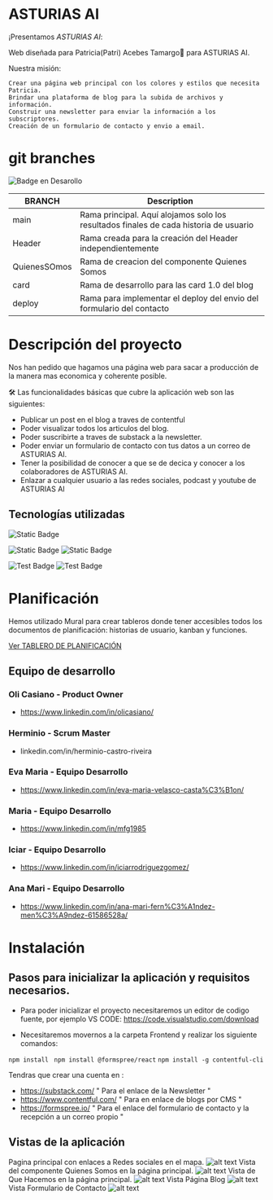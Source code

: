 # ASTURIAS AI

¡Presentamos *ASTURIAS AI*:

Web diseñada para Patricia(Patri) Acebes Tamargo🦄 para ASTURIAS AI.

Nuestra misión:

    Crear una página web principal con los colores y estilos que necesita Patricia.
    Brindar una plataforma de blog para la subida de archivos y información.
    Construir una newsletter para enviar la información a los subscriptores.
    Creación de un formulario de contacto y envio a email.


# git branches
   ![Badge en Desarollo](https://img.shields.io/badge/STATUS-EN%20DESAROLLO-green)


| BRANCH   | Description                                                                           |
| -------- | ------------------------------------------------------------------------------------- |
| main     | Rama principal. Aquí alojamos solo los resultados finales de cada historia de usuario |
| Header   | Rama creada para la creación del Header independientemente                            |
| QuienesSOmos | Rama de creacion del componente Quienes Somos                                     |
| card | Rama de desarrollo para las card 1.0 del blog                                             |
| deploy  | Rama para implementar el deploy del envio del formulario del contacto                  |


#  Descripción del proyecto
Nos han pedido que hagamos una página web para sacar a producción de la manera mas economica y coherente posible.



🛠️ Las funcionalidades básicas que cubre la aplicación web son las siguientes:
- Publicar un post en el blog a traves de contentful
- Poder visualizar todos los articulos del blog.
- Poder suscribirte a traves de substack a la newsletter.
- Poder enviar un formulario de contacto con tus datos a un correo de ASTURIAS AI.
- Tener la posibilidad de conocer a que se de decica y conocer a los colaboradores de ASTURIAS AI.
- Enlazar a cualquier usuario a las redes sociales, podcast y youtube de ASTURIAS AI


## Tecnologías utilizadas

![Static Badge](https://img.shields.io/badge/React-v%208.2.43-green?logo=react)

![Static Badge](https://img.shields.io/badge/FrontendDep-npm-red?logo=npm)
![Static Badge](https://img.shields.io/badge/FrontendDev-Vite%20v5.0.8-red?logo=vite)


![Test Badge](https://img.shields.io/badge/Tests-React%20%2B%20Vite-blue?style=flat-square&logo=react&logoColor=61dafb&logoWidth=20)
![Test Badge](https://img.shields.io/badge/Tests-JUnit-green?style=flat-square&logo=junit) 

# Planificación
Hemos utilizado Mural para crear tableros donde tener accesibles todos los documentos de planificación: historias de usuario, kanban y funciones.

[Ver TABLERO DE PLANIFICACIÓN ](https://app.mural.co/t/personal2568/m/personal2568/1712048938425/259aafd438798d4db2ddb1f5a8845bb3b83a2a37?sender=u08685b71ed5a8f53509b3340)

## Equipo de desarrollo

### Oli Casiano - Product Owner 
- https://www.linkedin.com/in/olicasiano/


### Herminio - Scrum Master
- linkedin.com/in/herminio-castro-riveira


### Eva Maria - Equipo Desarrollo
- https://www.linkedin.com/in/eva-maria-velasco-casta%C3%B1on/


### Maria - Equipo Desarrollo
- https://www.linkedin.com/in/mfg1985


### Iciar - Equipo Desarrollo
- https://www.linkedin.com/in/iciarrodriguezgomez/


### Ana Mari - Equipo Desarrollo
- https://www.linkedin.com/in/ana-mari-fern%C3%A1ndez-men%C3%A9ndez-61586528a/



# Instalación
## Pasos para inicializar la aplicación y requisitos necesarios.

- Para poder inicializar el proyecto necesitaremos un editor de codigo fuente, por ejemplo VS CODE:
https://code.visualstudio.com/download

- Necesitaremos movernos a la carpeta Frontend y realizar los siguiente comandos:

``` npm install  ```
``` npm install @formspree/react ```
``` npm install -g contentful-cli ```

 Tendras que crear una cuenta en :
 - https://substack.com/ " Para el enlace de la Newsletter "
 - https://www.contentful.com/ " Para en enlace de blogs por CMS "
 - https://formspree.io/ " Para el enlace del formulario de contacto y la recepción a un correo propio "

## Vistas de la aplicación

Pagina principal con enlaces a Redes sociales en el mapa.
![alt text](image.png)
Vista del componente Quienes Somos en la página principal.
![alt text](image-1.png)
Vista de Que Hacemos en la página principal.
![alt text](image-2.png)
Vista Página Blog
![alt text](image-3.png)
Vista Formulario de Contacto
![alt text](image-4.png)
